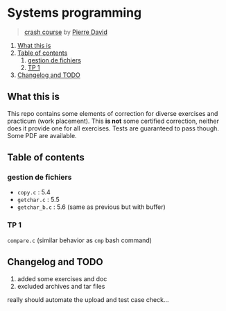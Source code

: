 # Systems programming

> [crash course](https://moodle.unistra.fr/course/view.php?id=1588) by [Pierre David](pda@unistra.fr)

1. [What this is](#what-this-is)
2. [Table of contents](#table-of-contents)
   1. [gestion de fichiers](#gestion-de-fichiers)
   2. [TP 1](#tp-1)
3. [Changelog and TODO](#changelog-and-todo)

## What this is

This repo contains some elements of correction for diverse exercises and practicum (work placement). This **is not** some certified correction, neither does it provide one for all exercises. Tests are guaranteed to pass though. Some PDF are available.

## Table of contents

### gestion de fichiers

*   `copy.c` : 5.4
*   `getchar.c` : 5.5
*   `getchar_b.c` : 5.6 (same as previous but with buffer)

### TP 1

`compare.c` (similar behavior as `cmp` bash command)

## Changelog and TODO

1.  added some exercises and doc
2.  excluded archives and tar files

really should automate the upload and test case check...
